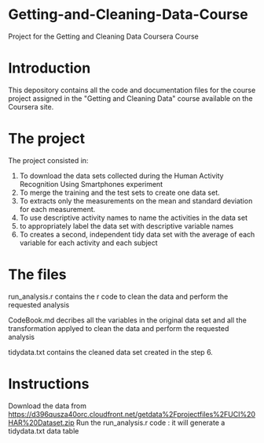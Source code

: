 # Getting-and-Cleaning-Data-Course
Project for the Getting and Cleaning Data Coursera Course

# Introduction

This depository contains all the code and documentation files for the course project assigned in the "Getting and Cleaning Data" course available on the Coursera site.

# The project

The project consisted in:
1. To download the data sets collected during the Human Activity Recognition Using Smartphones experiment
2. To merge the training and the test sets to create one data set.
3. To extracts only the measurements on the mean and standard deviation for each measurement.
4. To use descriptive activity names to name the activities in the data set
5. to appropriately label the data set with descriptive variable names 
6. To creates a second, independent tidy data set with the average of each variable for each activity and each subject

# The files

run_analysis.r contains the r code to clean the data and perform the requested analysis

CodeBook.md decribes all the variables in the original data set and all the transformation applyed to clean the data and perform the requested analysis

tidydata.txt contains the cleaned data set created in the step 6.

# Instructions
Download the data from https://d396qusza40orc.cloudfront.net/getdata%2Fprojectfiles%2FUCI%20HAR%20Dataset.zip
Run the run_analysis.r code : it will generate a tidydata.txt data table
